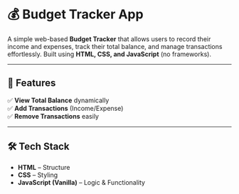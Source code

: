 # 💰 Budget Tracker App

A simple web-based **Budget Tracker** that allows users to record their income and expenses, track their total balance, and manage transactions effortlessly. Built using **HTML, CSS, and JavaScript** (no frameworks).  

---

## 🚀 Features

✅ **View Total Balance** dynamically  
✅ **Add Transactions** (Income/Expense)  
✅ **Remove Transactions** easily  

---

## 🛠️ Tech Stack

- **HTML** – Structure  
- **CSS** – Styling  
- **JavaScript (Vanilla)** – Logic & Functionality  

